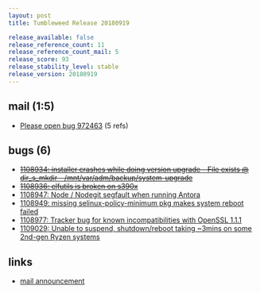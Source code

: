 ```yaml
---
layout: post
title: Tumbleweed Release 20180919

release_available: false
release_reference_count: 11
release_reference_count_mail: 5
release_score: 93
release_stability_level: stable
release_version: 20180919
---
```


## mail (1:5)

- [Please open bug 972463](https://lists.opensuse.org/opensuse-factory/2018-09/msg00137.html) (5 refs)

## bugs (6)

<!--more-->

- ~~[1108934: installer crashes while doing version upgrade - File exists @ dir_s_mkdir - /mnt/var/adm/backup/system-upgrade](https://bugzilla.opensuse.org/show_bug.cgi?id=1108934)~~
- ~~[1108936: elfutils is broken on s390x](https://bugzilla.opensuse.org/show_bug.cgi?id=1108936)~~
- [1108947: Node / Nodegit segfault when running Antora](https://bugzilla.opensuse.org/show_bug.cgi?id=1108947)
- [1108949: missing selinux-policy-minimum pkg makes system reboot failed](https://bugzilla.opensuse.org/show_bug.cgi?id=1108949)
- [1108977: Tracker bug for known incompatibilities with OpenSSL 1.1.1](https://bugzilla.opensuse.org/show_bug.cgi?id=1108977)
- [1109029: Unable to suspend, shutdown/reboot taking ~3mins on some 2nd-gen Ryzen systems](https://bugzilla.opensuse.org/show_bug.cgi?id=1109029)



## links

- [mail announcement](https://lists.opensuse.org/opensuse-factory/2018-09/msg00135.html)
